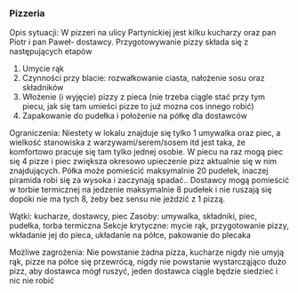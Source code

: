 ### Pizzeria 
Opis sytuacji:
W pizzeri na ulicy Partynickiej jest kilku kucharzy oraz pan Piotr i pan Paweł- dostawcy. Przygotowywanie pizzy składa się z następujących 
etapów 
1. Umycie rąk
2. Czynności przy blacie: rozwałkowanie ciasta, nałożenie sosu oraz składników 
3. Włożenie (i wyjęcie) pizzy z pieca (nie trzeba ciągle stać przy tym piecu, jak się tam umieści pizze to już mozna cos innego robić)
4. Zapakowanie do pudełka i położenie na półkę dla dostawców

Ograniczenia:
Niestety w lokalu znajduje się tylko 1 umywalka oraz piec, a wielkość stanowiska z warzywami/serem/sosem itd jest taka, że komfortowo pracuje
się tam tylko jednej osobie. W piecu na raz mogą piec się 4 pizze i piec zwiększa okresowo upieczenie pizz aktualnie się w nim znajdujących.
Półka może pomieścić maksymalnie 20 pudełek, inaczej piramida robi się za wysoka i zaczynają spadać.. 
Dostawcy mogą pomieścić w torbie termicznej na jedzenie maksymalnie 8 pudełek i nie ruszają się dopóki nie ma tych 8, żeby bez sensu
nie jeżdzić z 1 pizzą. 

Wątki: kucharze, dostawcy, piec
Zasoby: umywalka, składniki, piec, pudełka, torba termiczna
Sekcje krytyczne: mycie rąk, przygotowanie pizzy, wkładanie jej do pieca, układanie na półce, pakowanie do plecaka

Możliwe zagrożenia:
Nie powstanie żadna pizza, kucharze nigdy nie umyją rąk, pizze na półce się przewrócą, nigdy nie powstanie wystarcząjąco dużo pizz,
aby dostawca mógł ruszyć, jeden dostawca ciągle będzie siedzieć i nic nie robić

